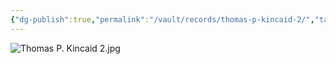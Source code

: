 ```yaml
---
{"dg-publish":true,"permalink":"/vault/records/thomas-p-kincaid-2/","tags":["Thomas-P-Kincaid"]}
---
```


![Thomas P. Kincaid 2.jpg](/img/user/assets/Thomas_P._Kincaid_2.jpg.resources/Thomas%20P.%20Kincaid%202.jpg)
